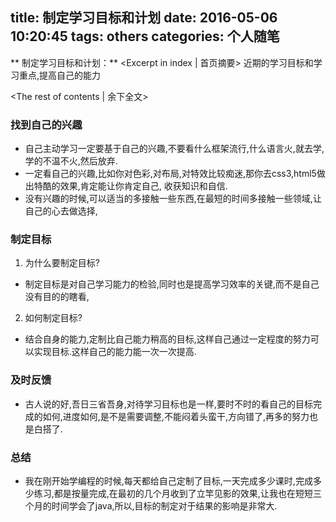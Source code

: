 title: 制定学习目标和计划
date: 2016-05-06 10:20:45
tags: others
categories: 个人随笔
---
** 制定学习目标和计划：** <Excerpt in index | 首页摘要>
	近期的学习目标和学习重点,提高自己的能力
 <!-- more -->
<The rest of contents | 余下全文>

### 找到自己的兴趣
- 自己主动学习一定要基于自己的兴趣,不要看什么框架流行,什么语言火,就去学,学的不温不火,然后放弃.
- 一定看自己的兴趣,比如你对色彩,对布局,对特效比较痴迷,那你去css3,html5做出特酷的效果,肯定能让你肯定自己,
收获知识和自信.
- 没有兴趣的时候,可以适当的多接触一些东西,在最短的时间多接触一些领域,让自己的心去做选择,

### 制定目标
1. 为什么要制定目标?
- 制定目标是对自己学习能力的检验,同时也是提高学习效率的关键,而不是自己没有目的的瞎看,
2. 如何制定目标?
- 结合自身的能力,定制比自己能力稍高的目标,这样自己通过一定程度的努力可以实现目标.这样自己的能力能一次一次提高.

### 及时反馈
- 古人说的好,吾日三省吾身,对待学习目标也是一样,要时不时的看自己的目标完成的如何,进度如何,是不是需要调整,不能闷着头蛮干,方向错了,再多的努力也是白搭了.

### 总结
- 我在刚开始学编程的时候,每天都给自己定制了目标,一天完成多少课时,完成多少练习,都是按量完成,在最初的几个月收到了立竿见影的效果,让我也在短短三个月的时间学会了java,所以,目标的制定对于结果的影响是非常大.
